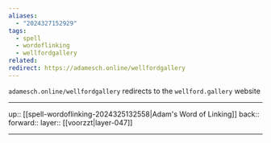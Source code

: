 ```yaml
---
aliases:
  - "2024327152929"
tags:
  - spell
  - wordoflinking
  - wellfordgallery
related: 
redirect: https://adamesch.online/wellfordgallery
---
```


`adamesch.online/wellfordgallery` redirects to the `wellford.gallery` website

***

up:: [[spell-wordoflinking-2024325132558|Adam's Word of Linking]]
back:: 
forward:: 
layer:: [[voorzzt|layer-047]]

***
